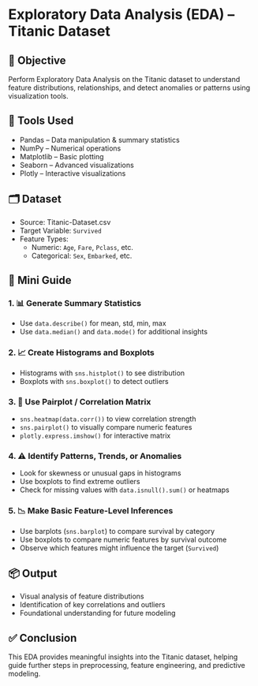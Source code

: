 # Exploratory Data Analysis (EDA) – Titanic Dataset

## 📌 Objective
Perform Exploratory Data Analysis on the Titanic dataset to understand feature distributions, relationships, and detect anomalies or patterns using visualization tools.

## 🔧 Tools Used
- Pandas – Data manipulation & summary statistics  
- NumPy – Numerical operations  
- Matplotlib – Basic plotting  
- Seaborn – Advanced visualizations  
- Plotly – Interactive visualizations

## 🗂️ Dataset
- Source: Titanic-Dataset.csv  
- Target Variable: `Survived`  
- Feature Types:  
  - Numeric: `Age`, `Fare`, `Pclass`, etc.  
  - Categorical: `Sex`, `Embarked`, etc.

## 📝 Mini Guide

### 1. 📊 Generate Summary Statistics
- Use `data.describe()` for mean, std, min, max  
- Use `data.median()` and `data.mode()` for additional insights

### 2. 📈 Create Histograms and Boxplots
- Histograms with `sns.histplot()` to see distribution
- Boxplots with `sns.boxplot()` to detect outliers

### 3. 🔗 Use Pairplot / Correlation Matrix
- `sns.heatmap(data.corr())` to view correlation strength  
- `sns.pairplot()` to visually compare numeric features  
- `plotly.express.imshow()` for interactive matrix

### 4. ⚠️ Identify Patterns, Trends, or Anomalies
- Look for skewness or unusual gaps in histograms  
- Use boxplots to find extreme outliers  
- Check for missing values with `data.isnull().sum()` or heatmaps

### 5. 📉 Make Basic Feature-Level Inferences
- Use barplots (`sns.barplot`) to compare survival by category  
- Use boxplots to compare numeric features by survival outcome  
- Observe which features might influence the target (`Survived`)

## 📦 Output
- Visual analysis of feature distributions  
- Identification of key correlations and outliers  
- Foundational understanding for future modeling

## ✅ Conclusion
This EDA provides meaningful insights into the Titanic dataset, helping guide further steps in preprocessing, feature engineering, and predictive modeling.

